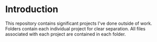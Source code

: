 # Introduction
This repository contains significant projects I've done outside of work. Folders contain each individual project for clear separation. All files associated with each project are contained in each folder.
